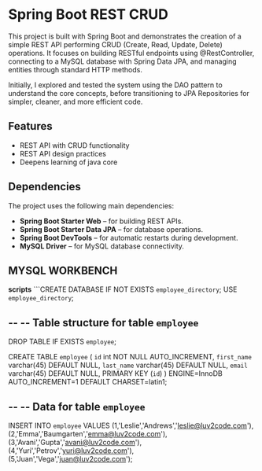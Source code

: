 # Spring Boot REST CRUD

This project is built with Spring Boot and demonstrates the creation of a simple REST API performing CRUD (Create, Read, Update, Delete) operations. It focuses on building RESTful endpoints using @RestController, connecting to a MySQL database with Spring Data JPA, and managing entities through standard HTTP methods.

Initially, I explored and tested the system using the DAO pattern to understand the core concepts, before transitioning to JPA Repositories for simpler, cleaner, and more efficient code.

## Features

- REST API with CRUD functionality
- REST API design practices
- Deepens learning of java core

## Dependencies

The project uses the following main dependencies:

- **Spring Boot Starter Web** – for building REST APIs.
- **Spring Boot Starter Data JPA** – for database operations.
- **Spring Boot DevTools** – for automatic restarts during development.
- **MySQL Driver** – for MySQL database connectivity.

## MYSQL WORKBENCH

**scripts**
```CREATE DATABASE  IF NOT EXISTS `employee_directory`;
USE `employee_directory`;

--
-- Table structure for table `employee`
--

DROP TABLE IF EXISTS `employee`;

CREATE TABLE `employee` (
  `id` int NOT NULL AUTO_INCREMENT,
  `first_name` varchar(45) DEFAULT NULL,
  `last_name` varchar(45) DEFAULT NULL,
  `email` varchar(45) DEFAULT NULL,
  PRIMARY KEY (`id`)
) ENGINE=InnoDB AUTO_INCREMENT=1 DEFAULT CHARSET=latin1;

--
-- Data for table `employee`
--

INSERT INTO `employee` VALUES 
	(1,'Leslie','Andrews','leslie@luv2code.com'),
	(2,'Emma','Baumgarten','emma@luv2code.com'),
	(3,'Avani','Gupta','avani@luv2code.com'),
	(4,'Yuri','Petrov','yuri@luv2code.com'),
	(5,'Juan','Vega','juan@luv2code.com');




